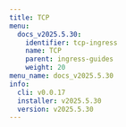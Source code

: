 ```yaml
---
title: TCP
menu:
  docs_v2025.5.30:
    identifier: tcp-ingress
    name: TCP
    parent: ingress-guides
    weight: 20
menu_name: docs_v2025.5.30
info:
  cli: v0.0.17
  installer: v2025.5.30
  version: v2025.5.30
---
```


